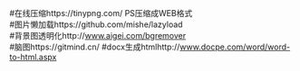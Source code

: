 #在线压缩https://tinypng.com/  PS压缩成WEB格式  
#图片懒加载https://github.com/mishe/lazyload  
#背景图透明化http://www.aigei.com/bgremover  
#脑图https://gitmind.cn/
#docx生成htmlhttp://www.docpe.com/word/word-to-html.aspx
